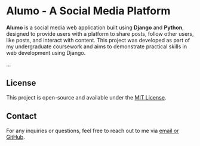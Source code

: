 # **Alumo - A Social Media Platform**

**Alumo** is a social media web application built using **Django** and **Python**, designed to provide users with a platform to share posts, follow other users, like posts, and interact with content. This project was developed as part of my undergraduate coursework and aims to demonstrate practical skills in web development using Django.

...

## **License**

This project is open-source and available under the [MIT License](LICENSE).

## **Contact**

For any inquiries or questions, feel free to reach out to me via [email or GitHub](https://github.com/GlitchSadik).


